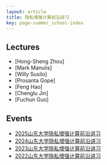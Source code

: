 ```yaml
---
layout: article
title: 隐私增强计算前沿讲习
key: page-summer_school-index
---
```

## Lectures

- [Hong-Sheng Zhou]
- [Mark Manulis]
- [Willy Susilo]
- [Prosanta Gope]
- [Feng Hao]
- [Chenglu Jin]
- [Fuchun Guo]

## Events

- [2025山东大学隐私增强计算前沿讲习](/summer_school/2025)
- [2024山东大学隐私增强计算前沿讲习](/summer_school/2024)
- [2023山东大学隐私增强计算前沿讲习](/summer_school/2023)
- [2022山东大学隐私增强计算前沿讲习](/summer_school/2022)
